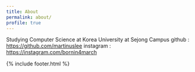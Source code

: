 ```yaml
---
title: About
permalink: about/
profile: true
---
```


Studying Computer Science at Korea University at Sejong Campus
github : https://github.com/martinuslee
instagram : https://instagram.com/bornin4march

{% include footer.html %}